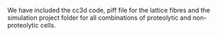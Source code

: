 We have included the cc3d code, piff file for the lattice fibres and the simulation project folder for all combinations of proteolytic and non-proteolytic cells.
